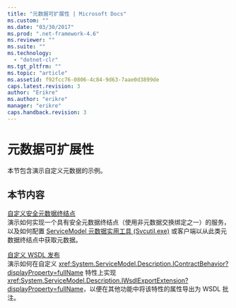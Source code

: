 ```yaml
---
title: "元数据可扩展性 | Microsoft Docs"
ms.custom: ""
ms.date: "03/30/2017"
ms.prod: ".net-framework-4.6"
ms.reviewer: ""
ms.suite: ""
ms.technology: 
  - "dotnet-clr"
ms.tgt_pltfrm: ""
ms.topic: "article"
ms.assetid: f92fcc76-0806-4c84-9d63-7aae0d3899de
caps.latest.revision: 3
author: "Erikre"
ms.author: "erikre"
manager: "erikre"
caps.handback.revision: 3
---
```

# 元数据可扩展性
本节包含演示自定义元数据的示例。  
  
## 本节内容  
 [自定义安全元数据终结点](../../../../docs/framework/wcf/samples/custom-secure-metadata-endpoint.md)  
 演示如何实现一个具有安全元数据终结点（使用非元数据交换绑定之一）的服务，以及如何配置 [ServiceModel 元数据实用工具 \(Svcutil.exe\)](../../../../docs/framework/wcf/servicemodel-metadata-utility-tool-svcutil-exe.md) 或客户端以从此类元数据终结点中获取元数据。  
  
 [自定义 WSDL 发布](../../../../docs/framework/wcf/samples/custom-wsdl-publication.md)  
 演示如何在自定义 <xref:System.ServiceModel.Description.IContractBehavior?displayProperty=fullName> 特性上实现 <xref:System.ServiceModel.Description.IWsdlExportExtension?displayProperty=fullName>，以便在其他功能中将该特性的属性导出为 WSDL 批注。